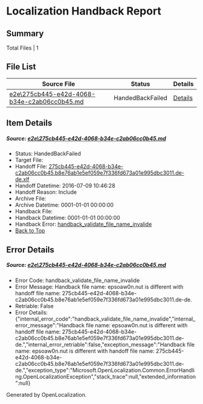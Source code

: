 # <a name='report-top'></a> Localization Handback Report

## Summary
 Total Files | 1

## File List
 Source File | Status | Details 
 ----------- | ------ | ------- 
 [e2e\275cb445-e42d-4068-b34e-c2ab06cc0b45.md](https://github.com/OpenLocalizationTestOrg/oltest/blob/4c3e91674d955a0abd79cc4a8d9c396980d99584/e2e/275cb445-e42d-4068-b34e-c2ab06cc0b45.md) | HandedBackFailed | [Details](#5d5353bc63b1e511b702da83df6c0b6220ecf2de1)

## Item Details
##### <a name='5d5353bc63b1e511b702da83df6c0b6220ecf2de1'></a> Source: [e2e\275cb445-e42d-4068-b34e-c2ab06cc0b45.md](https://github.com/OpenLocalizationTestOrg/oltest/blob/4c3e91674d955a0abd79cc4a8d9c396980d99584/e2e/275cb445-e42d-4068-b34e-c2ab06cc0b45.md)
* Status: HandedBackFailed
* Target File: 
* Handoff File: [275cb445-e42d-4068-b34e-c2ab06cc0b45.b8e76ab1e5ef059e7f336fd673a01e995dbc3011.de-de.xlf](https://github.com/OpenLocalizationTestOrg/olhandoff-e2e/blob/b58798a216285a46a6056e952ca1cc2f89ed8752/ol-handoff/OpenLocalizationTestOrg/oltest-dede-fly/ci/ht/275cb445-e42d-4068-b34e-c2ab06cc0b45.b8e76ab1e5ef059e7f336fd673a01e995dbc3011.de-de.xlf)
* Handoff Datetime: 2016-07-09 10:46:28
* Handoff Reason: Include
* Archive File: 
* Archive Datetime: 0001-01-01 00:00:00
* Handback File: 
* Handback Datetime: 0001-01-01 00:00:00
* Handback Error: [handback_validate_file_name_invalide](#5d5353bc63b1e511b702da83df6c0b6220ecf2de1handback_validate_file_name_invalide)
* [Back to Top](#report-top)


## Error Details
##### <a name='5d5353bc63b1e511b702da83df6c0b6220ecf2de1handback_validate_file_name_invalide'></a> Source: [e2e\275cb445-e42d-4068-b34e-c2ab06cc0b45.md](#5d5353bc63b1e511b702da83df6c0b6220ecf2de1)
* Error Code: handback_validate_file_name_invalide
* Error Message: Handback file name: epsoaw0n.nut is different with handoff file name: 275cb445-e42d-4068-b34e-c2ab06cc0b45.b8e76ab1e5ef059e7f336fd673a01e995dbc3011.de-de.
* Retriable: False
* Error Details: {"internal_error_code":"handback_validate_file_name_invalide","internal_error_message":"Handback file name: epsoaw0n.nut is different with handoff file name: 275cb445-e42d-4068-b34e-c2ab06cc0b45.b8e76ab1e5ef059e7f336fd673a01e995dbc3011.de-de.","internal_error_retriable":false,"exception_message":"Handback file name: epsoaw0n.nut is different with handoff file name: 275cb445-e42d-4068-b34e-c2ab06cc0b45.b8e76ab1e5ef059e7f336fd673a01e995dbc3011.de-de.","exception_type":"Microsoft.OpenLocalization.Common.ErrorHandling.OpenLocalizationException","stack_trace":null,"extended_information":null}


Generated by OpenLocalization.
